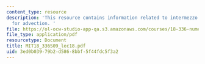 ```yaml
---
content_type: resource
description: 'This resource contains information related to intermezzo: boundary conditions
  for advection. '
file: https://ol-ocw-studio-app-qa.s3.amazonaws.com/courses/18-336-numerical-methods-for-partial-differential-equations-spring-2009/3ed0b03979b2d5868bbf5f44fdc5f3a2_MIT18_336S09_lec18.pdf
file_type: application/pdf
resourcetype: Document
title: MIT18_336S09_lec18.pdf
uid: 3ed0b039-79b2-d586-8bbf-5f44fdc5f3a2
---
```

